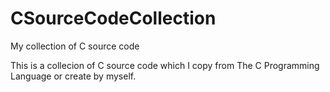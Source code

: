 CSourceCodeCollection
=====================

My collection of C source code


This is a collecion of C source code which I copy from The C Programming Language or create by myself.
